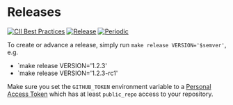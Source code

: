 # Releases

<!-- markdownlint-disable line-length -->
[![CII Best Practices](https://bestpractices.coreinfrastructure.org/projects/4865/badge)](https://bestpractices.coreinfrastructure.org/projects/4865)
[![Release](https://github.com/submariner-io/releases/workflows/Release%20the%20Target%20Release/badge.svg)](https://github.com/submariner-io/releases/actions?query=workflow%3A%22Release+the+Target+Release%22)
[![Periodic](https://github.com/submariner-io/releases/workflows/Periodic/badge.svg)](https://github.com/submariner-io/releases/actions?query=workflow%3APeriodic)
<!-- markdownlint-enable line-length -->

To create or advance a release, simply run `make release VERSION='$semver'`, e.g.

* `make release VERSION='1.2.3'
* `make release VERSION='1.2.3-rc1'

Make sure you set the `GITHUB_TOKEN` environment variable to a [Personal Access Token](https://github.com/settings/tokens) which has
at least `public_repo` access to your repository.
